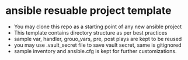 # ansible resuable project template

* You may clone this repo as a starting point of any new ansible project
* This template contains directory structure as per best practices
* sample var, handler, grouo_vars, pre, post plays are kept to be reused
* you may use .vault_secret file to save vault secret, same is gitignored
* sample inventory and ansible.cfg is kept for further customizations.

